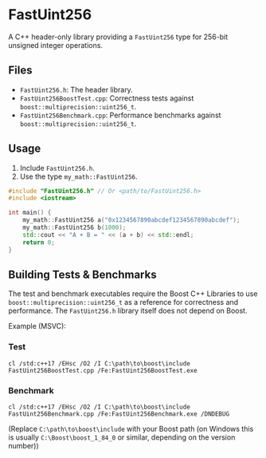 # FastUint256

A C++ header-only library providing a `FastUint256` type for 256-bit unsigned integer operations.

## Files

*   `FastUint256.h`: The header library.
*   `FastUint256BoostTest.cpp`: Correctness tests against `boost::multiprecision::uint256_t`.
*   `FastUint256Benchmark.cpp`: Performance benchmarks against `boost::multiprecision::uint256_t`.

## Usage

1.  Include `FastUint256.h`.
2.  Use the type `my_math::FastUint256`.

```cpp
#include "FastUint256.h" // Or <path/to/FastUint256.h>
#include <iostream>

int main() {
    my_math::FastUint256 a("0x1234567890abcdef1234567890abcdef");
    my_math::FastUint256 b(1000);
    std::cout << "A + B = " << (a + b) << std::endl;
    return 0;
}
```

## Building Tests & Benchmarks

The test and benchmark executables require the Boost C++ Libraries to use `boost::multiprecision::uint256_t` as a reference for correctness and performance. The `FastUint256.h` library itself does not depend on Boost.

Example (MSVC):

### Test
`cl /std:c++17 /EHsc /O2 /I C:\path\to\boost\include FastUint256BoostTest.cpp /Fe:FastUint256BoostTest.exe`

### Benchmark
`cl /std:c++17 /EHsc /O2 /I C:\path\to\boost\include FastUint256Benchmark.cpp /Fe:FastUint256Benchmark.exe /DNDEBUG`

(Replace `C:\path\to\boost\include` with your Boost path (on Windows this is usually `C:\Boost\boost_1_84_0` or similar, depending on the version number))